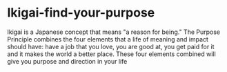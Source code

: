 # Ikigai-find-your-purpose
Ikigai is a Japanese concept that means "a reason for being." The Purpose Principle combines the four elements that a life of meaning and impact should have: have a job that you love, you are good at, you get paid for it and it makes the world a better place. These four elements combined will give you purpose and direction in your life
